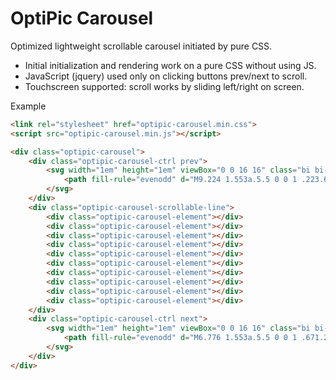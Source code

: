 # OptiPic Carousel
Optimized lightweight scrollable carousel initiated by pure CSS.

* Initial initialization and rendering work on a pure CSS without using JS.
* JavaScript (jquery) used only on clicking buttons prev/next to scroll.
* Touchscreen supported: scroll works by sliding left/right on screen.

Example
```html
<link rel="stylesheet" href="optipic-carousel.min.css">
<script src="optipic-carousel.min.js"></script>

<div class="optipic-carousel">
    <div class="optipic-carousel-ctrl prev">
        <svg width="1em" height="1em" viewBox="0 0 16 16" class="bi bi-chevron-compact-left" fill="currentColor" xmlns="http://www.w3.org/2000/svg">
            <path fill-rule="evenodd" d="M9.224 1.553a.5.5 0 0 1 .223.67L6.56 8l2.888 5.776a.5.5 0 1 1-.894.448l-3-6a.5.5 0 0 1 0-.448l3-6a.5.5 0 0 1 .67-.223z"/>
        </svg>
    </div>
    <div class="optipic-carousel-scrollable-line">
        <div class="optipic-carousel-element"></div>
        <div class="optipic-carousel-element"></div>
        <div class="optipic-carousel-element"></div>
        <div class="optipic-carousel-element"></div>
        <div class="optipic-carousel-element"></div>
        <div class="optipic-carousel-element"></div>
        <div class="optipic-carousel-element"></div>
        <div class="optipic-carousel-element"></div>
        <div class="optipic-carousel-element"></div>
        <div class="optipic-carousel-element"></div>
    </div>
    <div class="optipic-carousel-ctrl next">
        <svg width="1em" height="1em" viewBox="0 0 16 16" class="bi bi-chevron-compact-right" fill="currentColor" xmlns="http://www.w3.org/2000/svg">
            <path fill-rule="evenodd" d="M6.776 1.553a.5.5 0 0 1 .671.223l3 6a.5.5 0 0 1 0 .448l-3 6a.5.5 0 1 1-.894-.448L9.44 8 6.553 2.224a.5.5 0 0 1 .223-.671z"/>
        </svg>
    </div>
</div>
```

